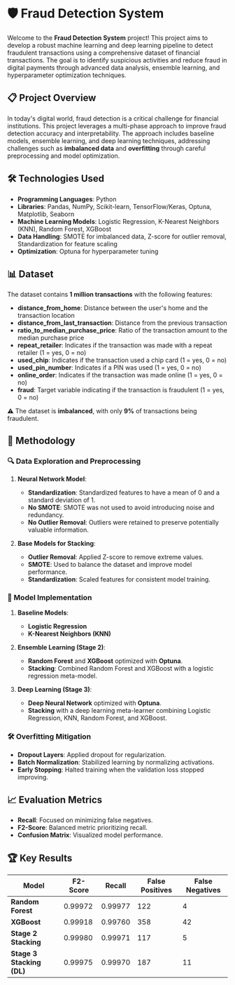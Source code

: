 # 🛡️ Fraud Detection System

Welcome to the **Fraud Detection System** project! This project aims to develop a robust machine learning and deep learning pipeline to detect fraudulent transactions using a comprehensive dataset of financial transactions. The goal is to identify suspicious activities and reduce fraud in digital payments through advanced data analysis, ensemble learning, and hyperparameter optimization techniques.

## 📋 Project Overview

In today's digital world, fraud detection is a critical challenge for financial institutions. This project leverages a multi-phase approach to improve fraud detection accuracy and interpretability. The approach includes baseline models, ensemble learning, and deep learning techniques, addressing challenges such as **imbalanced data** and **overfitting** through careful preprocessing and model optimization.

## 🛠️ Technologies Used

- **Programming Languages**: Python  
- **Libraries**: Pandas, NumPy, Scikit-learn, TensorFlow/Keras, Optuna, Matplotlib, Seaborn  
- **Machine Learning Models**: Logistic Regression, K-Nearest Neighbors (KNN), Random Forest, XGBoost  
- **Data Handling**: SMOTE for imbalanced data, Z-score for outlier removal, Standardization for feature scaling  
- **Optimization**: Optuna for hyperparameter tuning  

## 📊 Dataset

The dataset contains **1 million transactions** with the following features:

- **distance_from_home**: Distance between the user's home and the transaction location  
- **distance_from_last_transaction**: Distance from the previous transaction  
- **ratio_to_median_purchase_price**: Ratio of the transaction amount to the median purchase price  
- **repeat_retailer**: Indicates if the transaction was made with a repeat retailer (1 = yes, 0 = no)  
- **used_chip**: Indicates if the transaction used a chip card (1 = yes, 0 = no)  
- **used_pin_number**: Indicates if a PIN was used (1 = yes, 0 = no)  
- **online_order**: Indicates if the transaction was made online (1 = yes, 0 = no)  
- **fraud**: Target variable indicating if the transaction is fraudulent (1 = yes, 0 = no)  

⚠️ The dataset is **imbalanced**, with only **9%** of transactions being fraudulent.

## 🧪 Methodology

### 🔍 Data Exploration and Preprocessing

1. **Neural Network Model**:  
   - **Standardization**: Standardized features to have a mean of 0 and a standard deviation of 1.  
   - **No SMOTE**: SMOTE was not used to avoid introducing noise and redundancy.  
   - **No Outlier Removal**: Outliers were retained to preserve potentially valuable information.  

2. **Base Models for Stacking**:  
   - **Outlier Removal**: Applied Z-score to remove extreme values.  
   - **SMOTE**: Used to balance the dataset and improve model performance.  
   - **Standardization**: Scaled features for consistent model training.  

### 🧠 Model Implementation

1. **Baseline Models**:  
   - **Logistic Regression**  
   - **K-Nearest Neighbors (KNN)**  

2. **Ensemble Learning (Stage 2)**:  
   - **Random Forest** and **XGBoost** optimized with **Optuna**.  
   - **Stacking**: Combined Random Forest and XGBoost with a logistic regression meta-model.  

3. **Deep Learning (Stage 3)**:  
   - **Deep Neural Network** optimized with **Optuna**.  
   - **Stacking** with a deep learning meta-learner combining Logistic Regression, KNN, Random Forest, and XGBoost.  

### 🛠️ Overfitting Mitigation

- **Dropout Layers**: Applied dropout for regularization.  
- **Batch Normalization**: Stabilized learning by normalizing activations.  
- **Early Stopping**: Halted training when the validation loss stopped improving.

## 📈 Evaluation Metrics

- **Recall**: Focused on minimizing false negatives.  
- **F2-Score**: Balanced metric prioritizing recall.  
- **Confusion Matrix**: Visualized model performance.

## 🏆 Key Results

| **Model**                  | **F2-Score** | **Recall** | **False Positives** | **False Negatives** |
|-----------------------------|--------------|------------|---------------------|---------------------|
| **Random Forest**          | 0.99972      | 0.99977    | 122                 | 4                   |
| **XGBoost**                | 0.99918      | 0.99760    | 358                 | 42                  |
| **Stage 2 Stacking**       | 0.99980      | 0.99971    | 117                 | 5                   |
| **Stage 3 Stacking (DL)**  | 0.99975      | 0.99970    | 187                 | 11                  |

